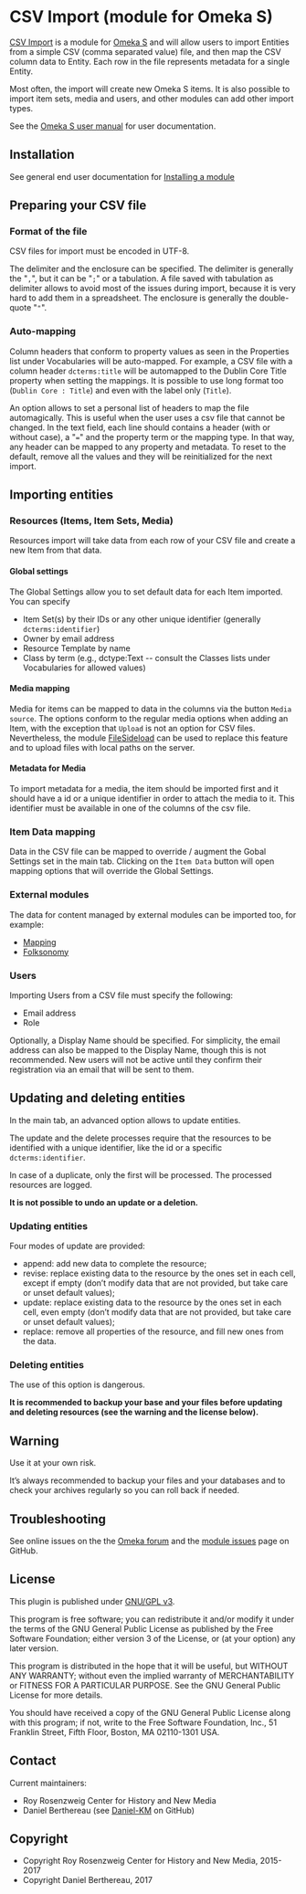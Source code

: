 CSV Import (module for Omeka S)
===============================

[CSV Import] is a module for [Omeka S] and will allow users to import Entities from a simple CSV (comma separated value) file, and then map the CSV column data to Entity. Each row in the file represents metadata for a single Entity.

Most often, the import will create new Omeka S items. It is also possible to import item sets, media and users, and other modules can add other import types.

See the [Omeka S user manual](http://dev.omeka.org/docs/s/user-manual/modules/csvimport/) for user documentation.

Installation
------------

See general end user documentation for [Installing a module](http://dev.omeka.org/docs/s/user-manual/modules/modules/#installing-modules)

Preparing your CSV file
-----------------------

### Format of the file

CSV files for import must be encoded in UTF-8.

The delimiter and the enclosure can be specified. The delimiter is generally the "`,`", but it can be "`;`" or a tabulation. A file saved with tabulation as delimiter allows to avoid most of the issues during import, because it is very hard to add them in a spreadsheet. The enclosure is generally the double-quote "`"`".

### Auto-mapping

Column headers that conform to property values as seen in the Properties list under Vocabularies will be auto-mapped. For example, a CSV file with a column header `dcterms:title` will be automapped to the Dublin Core Title property when setting the mappings. It is possible to use long format too (`Dublin Core : Title`) and even with  the label only (`Title`).

An option allows to set a personal list of headers to map the file automagically. This is useful when the user uses a csv file that cannot be changed. In the text field, each line should contains a header (with or without case), a "`=`" and the property term or the mapping type. In that way, any header can be mapped to any property and metadata. To reset to the default, remove all the values and they will be reinitialized for the next import.

Importing entities
------------------

### Resources (Items, Item Sets, Media)

Resources import will take data from each row of your CSV file and create a new Item from that data.

#### Global settings

The Global Settings allow you to set default data for each Item imported. You can specify

* Item Set(s) by their IDs or any other unique identifier (generally `dcterms:identifier`)
* Owner by email address
* Resource Template by name
* Class by term (e.g., dctype:Text -- consult the Classes lists under Vocabularies for allowed values)

####  Media mapping

Media for items can be mapped to data in the columns via the button `Media source`. The options conform to the regular media options when adding an Item, with the exception that `Upload` is not an option for CSV files. Nevertheless, the module [FileSideload] can be used to replace this feature and to upload files with local paths on the server.

#### Metadata for Media

To import metadata for a media, the item should be imported first and it should have a id or a unique identifier in order to attach the media to it. This identifier must be available in one of the columns of the csv file.

### Item Data mapping

Data in the CSV file can be mapped to override / augment the Gobal Settings set in the main tab. Clicking on the `Item Data` button will open mapping options that will override the Global Settings.

### External modules

The data for content managed by external modules can be imported too, for example:

- [Mapping]
- [Folksonomy]

### Users

Importing Users from a CSV file must specify the following:

* Email address
* Role

Optionally, a Display Name should be specified. For simplicity, the email address can also be mapped to the Display Name, though this is not recommended. New users will not be active until they confirm their registration via an email that will be sent to them.

Updating and deleting entities
------------------------------

In the main tab, an advanced option allows to update entities.

The update and the delete processes require that the resources to be identified with a unique identifier, like the id or a specific `dcterms:identifier`.

In case of a duplicate, only the first will be processed. The processed resources are logged.

**It is not possible to undo an update or a deletion.**

### Updating entities

Four modes of update are provided:

- append: add new data to complete the resource;
- revise: replace existing data to the resource by the ones set in each cell, except if empty (don’t modify data that are not provided, but take care or unset default values);
- update: replace existing data to the resource by the ones set in each cell, even empty (don’t modify data that are not provided, but take care or unset default values);
- replace: remove all properties of the resource, and fill new ones from the data.

### Deleting entities

The use of this option is dangerous.

**It is recommended to backup your base and your files before updating and deleting resources (see the warning and the license below).**

Warning
-------

Use it at your own risk.

It’s always recommended to backup your files and your databases and to check your archives regularly so you can roll back if needed.

Troubleshooting
---------------

See online issues on the the [Omeka forum] and the [module issues] page on GitHub.

License
-------

This plugin is published under [GNU/GPL v3].

This program is free software; you can redistribute it and/or modify it under the terms of the GNU General Public License as published by the Free Software Foundation; either version 3 of the License, or (at your option) any later version.

This program is distributed in the hope that it will be useful, but WITHOUT ANY WARRANTY; without even the implied warranty of MERCHANTABILITY or FITNESS FOR A PARTICULAR PURPOSE. See the GNU General Public License for more details.

You should have received a copy of the GNU General Public License along with this program; if not, write to the Free Software Foundation, Inc., 51 Franklin Street, Fifth Floor, Boston, MA 02110-1301 USA.

Contact
-------

Current maintainers:

* Roy Rosenzweig Center for History and New Media
* Daniel Berthereau (see [Daniel-KM] on GitHub)

Copyright
---------

* Copyright  Roy Rosenzweig Center for History and New Media, 2015-2017
* Copyright Daniel Berthereau, 2017

[CSV Import]: https://github.com/Omeka-s-modules/CSVImport
[Omeka S]: https://omeka.org/s
[FileSideload]: https://github.com/Omeka-s-modules/FileSideload
[Mapping]: https://github.com/Omeka-s-modules/Mapping
[Folksonomy]: https://github.com/Daniel-KM/Folksonomy
[Omeka forum]: https://forum.omeka.org/c/omeka-s/modules
[module issues]: https://github.com/omeka-s-modules/CSVImport/issues
[GNU/GPL v3]: https://www.gnu.org/licenses/gpl-3.0.html
[Daniel-KM]: https://github.com/Daniel-KM "Daniel Berthereau"
